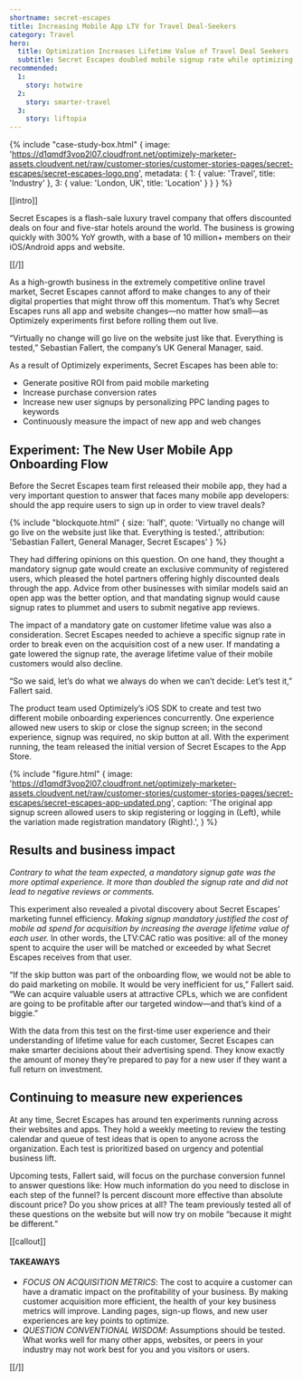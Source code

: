 ```yaml
---
shortname: secret-escapes
title: Increasing Mobile App LTV for Travel Deal-Seekers
category: Travel
hero:
  title: Optimization Increases Lifetime Value of Travel Deal Seekers
  subtitle: Secret Escapes doubled mobile signup rate while optimizing customer acquisition
recommended:
  1:
    story: hotwire
  2:
    story: smarter-travel
  3:
    story: liftopia
---
```

{% include "case-study-box.html"
  {
    image: 'https://d1qmdf3vop2l07.cloudfront.net/optimizely-marketer-assets.cloudvent.net/raw/customer-stories/customer-stories-pages/secret-escapes/secret-escapes-logo.png',
    metadata: {
      1: {
        value: 'Travel',
        title: 'Industry'
      },
      3: {
        value: 'London, UK',
        title: 'Location'
      }
    }
  }
%}

[[intro]]

Secret Escapes is a flash-sale luxury travel company that offers discounted deals on four and five-star hotels around the world. The business is growing quickly with 300% YoY growth, with a base of 10 million+ members on their iOS/Android apps and website.

[[/]]

As a high-growth business in the extremely competitive online travel market, Secret Escapes cannot afford to make changes to any of their digital properties that might throw off this momentum. That’s why Secret Escapes runs all app and website changes—no matter how small—as Optimizely experiments first before rolling them out live.

“Virtually no change will go live on the website just like that. Everything is tested,” Sebastian Fallert, the company’s UK General Manager, said.

As a result of  Optimizely experiments, Secret Escapes has been able to:

* Generate positive ROI from paid mobile marketing
* Increase purchase conversion rates
* Increase new user signups by personalizing PPC landing pages to keywords
* Continuously measure the impact of new app and web changes

## Experiment: The New User Mobile App Onboarding Flow

Before the Secret Escapes team first released their mobile app, they had a very important question to answer that faces many mobile app developers: should the app require users to sign up in order to view travel deals?

{% include "blockquote.html"
  {
    size: 'half',
    quote: 'Virtually no change will go live on the website just like that. Everything is tested.',
    attribution: 'Sebastian Fallert, General Manager, Secret Escapes'
  }
%}

They had differing opinions on this question. On one hand, they thought a mandatory signup gate would create an exclusive community of registered users, which pleased the hotel partners offering highly discounted deals through the app. Advice from other businesses with similar models said an open app was the better option, and that mandating signup would cause signup rates to plummet and users to submit negative app reviews.

The impact of a mandatory gate on customer lifetime value was also a consideration. Secret Escapes needed to achieve a specific signup rate in order to break even on the acquisition cost of a new user. If mandating a gate lowered the signup rate, the average lifetime value of their mobile customers would also decline.

“So we said, let’s do what we always do when we can’t decide: Let’s test it,” Fallert said.

The product team used Optimizely’s iOS SDK to create and test two different mobile onboarding experiences concurrently. One experience allowed new users to skip or close the signup screen; in the second experience, signup was required, no skip button at all. With the experiment running, the team released the initial version of Secret Escapes to the App Store.

{% include "figure.html"
  {
    image: 'https://d1qmdf3vop2l07.cloudfront.net/optimizely-marketer-assets.cloudvent.net/raw/customer-stories/customer-stories-pages/secret-escapes/secret-escapes-app-updated.png',
    caption: 'The original app signup screen allowed users to skip registering or logging in (Left), while the variation made registration mandatory (Right).',
  }
%}

## Results and business impact

*Contrary to what the team expected, a mandatory signup gate was the more optimal experience. It more than doubled the signup rate and did not lead to negative reviews or comments.*

This experiment also revealed a pivotal discovery about Secret Escapes’ marketing funnel efficiency. *Making signup mandatory justified the cost of mobile ad spend for acquisition by increasing the average lifetime value of each user.* In other words, the LTV:CAC ratio was positive: all of the money spent to acquire the user will be matched or exceeded by what Secret Escapes receives from that user.

“If the skip button was part of the onboarding flow, we would not be able to do paid marketing on mobile. It would be very inefficient for us,” Fallert said. “We can acquire valuable users at attractive CPLs, which we are confident are going to be profitable after our targeted window—and that’s kind of a biggie.”

With the data from this test on the first-time user experience and their understanding of lifetime value for each customer, Secret Escapes can make smarter decisions about their advertising spend. They know exactly the amount of money they’re prepared to pay for a new user if they want a full return on investment.

## Continuing to measure new experiences

At any time, Secret Escapes has around ten experiments running across their websites and apps. They hold a weekly meeting to review the testing calendar and queue of test ideas that is open to anyone across the organization. Each test is prioritized based on urgency and potential business lift.

Upcoming tests, Fallert said, will focus on the purchase conversion funnel to answer questions like: How much information do you need to disclose in each step of the funnel? Is percent discount more effective than absolute discount price? Do you show prices at all? The team previously tested all of these questions on the website but will now try on mobile “because it might be different.”

[[callout]]

#### TAKEAWAYS

- *FOCUS ON ACQUISITION METRICS*: The cost to acquire a customer can have a dramatic impact on the profitability of your business. By making customer acquisition more efficient, the health of your key business metrics will improve. Landing pages, sign-up flows, and new user experiences are key points to optimize.
- *QUESTION CONVENTIONAL WISDOM*: Assumptions should be tested. What works well for many other apps, websites, or peers in your industry may not work best for you and you visitors or users.

[[/]]